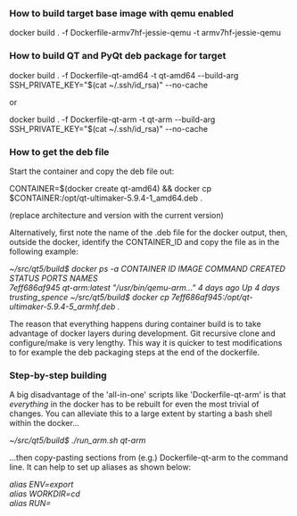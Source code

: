 ### How to build target base image with qemu enabled

docker build . -f Dockerfile-armv7hf-jessie-qemu -t armv7hf-jessie-qemu

### How to build QT and PyQt deb package for target

docker build . -f Dockerfile-qt-amd64 -t qt-amd64 --build-arg SSH_PRIVATE_KEY="$(cat ~/.ssh/id_rsa)" --no-cache

or

docker build . -f Dockerfile-qt-arm -t qt-arm --build-arg SSH_PRIVATE_KEY="$(cat ~/.ssh/id_rsa)" --no-cache

### How to get the deb file

Start the container and copy the deb file out:

CONTAINER=$(docker create qt-amd64) && docker cp $CONTAINER:/opt/qt-ultimaker-5.9.4-1_amd64.deb .

(replace architecture and version with the current version)

Alternatively, first note the name of the .deb file for the docker output, then, outside the docker, identify the CONTAINER_ID
and copy the file as in the following example:

*~/src/qt5/build$ docker ps -a
CONTAINER ID        IMAGE               COMMAND                  CREATED             STATUS              PORTS               NAMES\
7eff686af945        qt-arm:latest       "/usr/bin/qemu-arm..."   4 days ago          Up 4 days                               trusting_spence
~/src/qt5/build$ docker cp 7eff686af945:/opt/qt-ultimaker-5.9.4-5_armhf.deb .*


The reason that everything happens during container build is to take advantage of docker layers during development. Git recursive 
clone and configure/make is very lengthy. This way it is quicker to test modifications to for example the deb packaging steps 
at the end of the dockerfile.

### Step-by-step building

A big disadvantage of the 'all-in-one' scripts like 'Dockerfile-qt-arm' is that *everything* in the docker has
to be rebuilt for even the most trivial of changes.
You can alleviate this to a large extent by starting a bash shell within the docker...
 
*~/src/qt5/build$ ./run_arm.sh qt-arm*
 
 ...then copy-pasting sections from (e.g.) Dockerfile-qt-arm
to the command line. It can help to set up aliases as shown below:

*alias ENV=export\
alias WORKDIR=cd\
alias RUN=*
